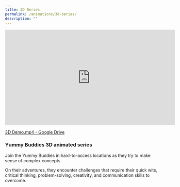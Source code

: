 ```yaml
---
title: 3D Series
permalink: /animations/3d-series/
description: ""
---
```

<iframe allowfullscreen="" allow="accelerometer; autoplay; clipboard-write; encrypted-media; gyroscope; picture-in-picture; web-share" frameborder="0" title="YouTube video player" src="https://www.youtube.com/embed/t23ufpinDB0" height="315" width="560"></iframe>

[3D Demo.mp4 - Google Drive](https://drive.google.com/file/d/1ySp7RigFMBDdYDm5pG7lqvpwbgRQ0svT/view?resourcekey)


### Yummy Buddies 3D animated series

Join the Yummy Buddies in hard-to-access locations as 
they try to make sense of complex concepts.

On their adventures, they encounter challenges that require their quick wits, critical thinking, problem-solving, creativity, and communication skills to overcome.